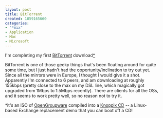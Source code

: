 ```yaml
--- 
layout: post
title: BitTorrent
created: 1059165660
categories: 
- "*nix"
- Application
- Mac
- Microsoft
---
```

I'm completing my first <a href="http://bitconjurer.org/BitTorrent/">BitTorrent</a> download<a href="#btdownload">*</a>

BitTorrent is one of those geeky things that's been floating around for quite some time, but I just hadn't had the opportunity/inclination to try out yet. Since all the mirrors were in Europe, I thought I would give it a shot. Apparently I'm connected to 6 peers, and am downloading at roughly 155kbps (pretty close to the max on my DSL line, which magically got upgraded from 1Mbps to 1.5Mbps recently). There are clients for all the OSs, and it seems to work pretty well, so no reason not to try it.

<a name="btdownload">*</a>it's an ISO of <a href="http://www.opengroupware.org">OpenGroupware</a> compiled into a <a href="http://www.opengroupware.org/en/knoppix/index.html#download">Knoppix CD</a> -- a Linux-based Exchange replacement demo that you can boot off a CD!
